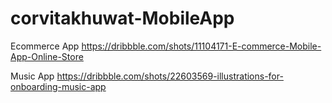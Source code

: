 # corvitakhuwat-MobileApp

Ecommerce App 
https://dribbble.com/shots/11104171-E-commerce-Mobile-App-Online-Store

Music App 
https://dribbble.com/shots/22603569-illustrations-for-onboarding-music-app
 
